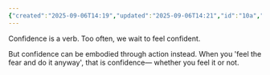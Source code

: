 ```yaml
---
{"created":"2025-09-06T14:19","updated":"2025-09-06T14:21","id":"10a","dg-permalink":"10a-confidence-verb","dg-publish":true,"dg-path":"Think/Confidence is a verb.md","permalink":"/10a-confidence-verb/","dgPassFrontmatter":true,"noteIcon":"1"}
---
```


Confidence is a verb. Too often, we wait to feel confident. 

But confidence can be embodied through action instead. When you 'feel the fear and do it anyway', that is confidence— whether you feel it or not. 